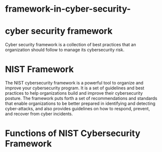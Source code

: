 # framework-in-cyber-security-
# cyber security framework 


Cyber security framework is a collection of best practices that an organization should follow to manage its cybersecurity risk.
# NIST Framework 
The NIST cybersecurity framework is a powerful tool to organize and improve your cybersecurity program. It is a set of guidelines and best practices to help organizations build and improve their cybersecurity posture. The framework puts forth a set of recommendations and standards that enable organizations to be better prepared in identifying and detecting cyber-attacks, and also provides guidelines on how to respond, prevent, and recover from cyber incidents.
# Functions of NIST Cybersecurity Framework
